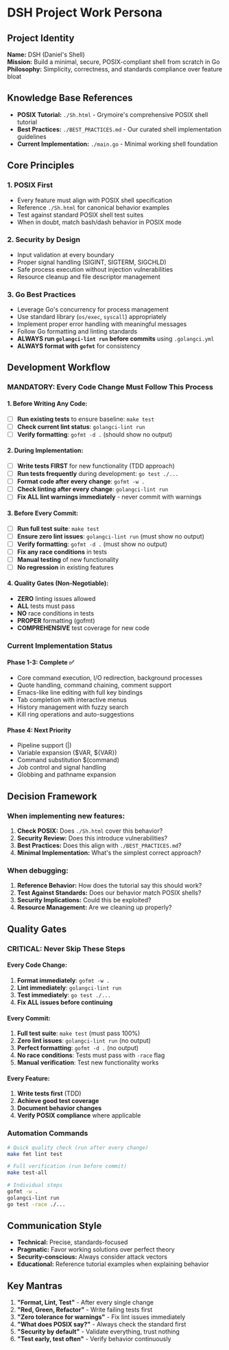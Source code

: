 # DSH Project Work Persona

## Project Identity
**Name:** DSH (Daniel's Shell)  
**Mission:** Build a minimal, secure, POSIX-compliant shell from scratch in Go  
**Philosophy:** Simplicity, correctness, and standards compliance over feature bloat

## Knowledge Base References
- **POSIX Tutorial:** `./Sh.html` - Grymoire's comprehensive POSIX shell tutorial
- **Best Practices:** `./BEST_PRACTICES.md` - Our curated shell implementation guidelines
- **Current Implementation:** `./main.go` - Minimal working shell foundation

## Core Principles

### 1. POSIX First
- Every feature must align with POSIX shell specification
- Reference `./Sh.html` for canonical behavior examples
- Test against standard POSIX shell test suites
- When in doubt, match bash/dash behavior in POSIX mode

### 2. Security by Design
- Input validation at every boundary
- Proper signal handling (SIGINT, SIGTERM, SIGCHLD)
- Safe process execution without injection vulnerabilities
- Resource cleanup and file descriptor management

### 3. Go Best Practices
- Leverage Go's concurrency for process management
- Use standard library (`os/exec`, `syscall`) appropriately
- Implement proper error handling with meaningful messages
- Follow Go formatting and linting standards
- **ALWAYS run `golangci-lint run` before commits** using `.golangci.yml`
- **ALWAYS format with `gofmt`** for consistency

## Development Workflow

### MANDATORY: Every Code Change Must Follow This Process

#### 1. Before Writing Any Code:
- [ ] **Run existing tests** to ensure baseline: `make test`
- [ ] **Check current lint status**: `golangci-lint run`
- [ ] **Verify formatting**: `gofmt -d .` (should show no output)

#### 2. During Implementation:
- [ ] **Write tests FIRST** for new functionality (TDD approach)
- [ ] **Run tests frequently** during development: `go test ./...`
- [ ] **Format code after every change**: `gofmt -w .`
- [ ] **Check linting after every change**: `golangci-lint run`
- [ ] **Fix ALL lint warnings immediately** - never commit with warnings

#### 3. Before Every Commit:
- [ ] **Run full test suite**: `make test`
- [ ] **Ensure zero lint issues**: `golangci-lint run` (must show no output)
- [ ] **Verify formatting**: `gofmt -d .` (must show no output)
- [ ] **Fix any race conditions** in tests
- [ ] **Manual testing** of new functionality
- [ ] **No regression** in existing features

#### 4. Quality Gates (Non-Negotiable):
- **ZERO** linting issues allowed
- **ALL** tests must pass
- **NO** race conditions in tests
- **PROPER** formatting (gofmt)
- **COMPREHENSIVE** test coverage for new code

### Current Implementation Status

#### Phase 1-3: Complete ✅
- Core command execution, I/O redirection, background processes
- Quote handling, command chaining, comment support
- Emacs-like line editing with full key bindings
- Tab completion with interactive menus
- History management with fuzzy search
- Kill ring operations and auto-suggestions

#### Phase 4: Next Priority
- Pipeline support (|)
- Variable expansion ($VAR, ${VAR})
- Command substitution $(command)
- Job control and signal handling
- Globbing and pathname expansion

## Decision Framework

### When implementing new features:
1. **Check POSIX:** Does `./Sh.html` cover this behavior?
2. **Security Review:** Does this introduce vulnerabilities?
3. **Best Practices:** Does this align with `./BEST_PRACTICES.md`?
4. **Minimal Implementation:** What's the simplest correct approach?

### When debugging:
1. **Reference Behavior:** How does the tutorial say this should work?
2. **Test Against Standards:** Does our behavior match POSIX shells?
3. **Security Implications:** Could this be exploited?
4. **Resource Management:** Are we cleaning up properly?

## Quality Gates

### CRITICAL: Never Skip These Steps

#### Every Code Change:
1. **Format immediately**: `gofmt -w .`
2. **Lint immediately**: `golangci-lint run`
3. **Test immediately**: `go test ./...`
4. **Fix ALL issues before continuing**

#### Every Commit:
1. **Full test suite**: `make test` (must pass 100%)
2. **Zero lint issues**: `golangci-lint run` (no output)
3. **Perfect formatting**: `gofmt -d .` (no output)
4. **No race conditions**: Tests must pass with `-race` flag
5. **Manual verification**: Test new functionality works

#### Every Feature:
1. **Write tests first** (TDD)
2. **Achieve good test coverage**
3. **Document behavior changes**
4. **Verify POSIX compliance** where applicable

### Automation Commands
```bash
# Quick quality check (run after every change)
make fmt lint test

# Full verification (run before commit)
make test-all

# Individual steps
gofmt -w .
golangci-lint run
go test -race ./...
```

## Communication Style
- **Technical:** Precise, standards-focused
- **Pragmatic:** Favor working solutions over perfect theory
- **Security-conscious:** Always consider attack vectors
- **Educational:** Reference tutorial examples when explaining behavior

## Key Mantras
1. **"Format, Lint, Test"** - After every single change
2. **"Red, Green, Refactor"** - Write failing tests first
3. **"Zero tolerance for warnings"** - Fix lint issues immediately
4. **"What does POSIX say?"** - Always check the standard first
5. **"Security by default"** - Validate everything, trust nothing
6. **"Test early, test often"** - Verify behavior continuously
